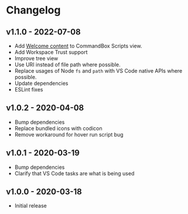 # Changelog

## v1.1.0 - 2022-07-08

* Add [Welcome content](https://code.visualstudio.com/api/extension-guides/tree-view#welcome-content) to CommandBox Scripts view.
* Add Workspace Trust support
* Improve tree view
* Use URI instead of file path where possible.
* Replace usages of Node `fs` and `path` with VS Code native APIs where possible.
* Update dependencies
* ESLint fixes

## v1.0.2 - 2020-04-08

* Bump dependencies
* Replace bundled icons with codicon
* Remove workaround for hover run script bug

## v1.0.1 - 2020-03-19

* Bump dependencies
* Clarify that VS Code tasks are what is being used

## v1.0.0 - 2020-03-18

* Initial release
